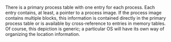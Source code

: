 There is a primary process table with one entry for each process. Each entry contains, at least, a pointer to a process image. If the process image contains multiple blocks, this information is contained directly in the primary process table or is available by cross-reference to entries in memory tables. Of course, this depiction is generic; a particular OS will have its own way of organizing the location information.